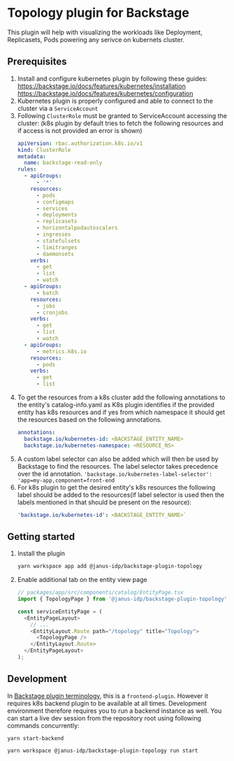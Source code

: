 # Topology plugin for Backstage

This plugin will help with visualizing the workloads like Deployment, Replicasets, Pods powering any serivce on kubernets cluster.

## Prerequisites

1. Install and configure kubernetes plugin by following these guides:
   https://backstage.io/docs/features/kubernetes/installation
   https://backstage.io/docs/features/kubernetes/configuration
2. Kubernetes plugin is properly configured and able to connect to the cluster via a `ServiceAccount`
3. Following `ClusterRole` must be granted to ServiceAccount accessing the cluster: (k8s plugin by default tries to fetch the following resources and if access is not provided an error is shown)
   ```yaml
   apiVersion: rbac.authorization.k8s.io/v1
   kind: ClusterRole
   metadata:
     name: backstage-read-only
   rules:
     - apiGroups:
         - '*'
       resources:
         - pods
         - configmaps
         - services
         - deployments
         - replicasets
         - horizontalpodautoscalers
         - ingresses
         - statefulsets
         - limitranges
         - daemonsets
       verbs:
         - get
         - list
         - watch
     - apiGroups:
         - batch
       resources:
         - jobs
         - cronjobs
       verbs:
         - get
         - list
         - watch
     - apiGroups:
         - metrics.k8s.io
       resources:
         - pods
       verbs:
         - get
         - list
   ```
4. To get the resources from a k8s cluster add the following annotations to the entity's catalog-info.yaml as K8s plugin identifies if the provided entity has k8s resources and if yes from which namespace it should get the resources based on the following annotations.
   ```yaml
   annotations:
     backstage.io/kubernetes-id: <BACKSTAGE_ENTITY_NAME>
     backstage.io/kubernetes-namespace: <RESOURCE_NS>
   ```
5. A custom label selector can also be added which will then be used by Backstage to find the resources. The label selector takes precedence over the id annotation.
   `'backstage.io/kubernetes-label-selector': 'app=my-app,component=front-end`
6. For k8s plugin to get the desired entity's k8s resources the following label should be added to the resources(if label selector is used then the labels mentioned in that should be present on the resource):
   ```yaml
   'backstage.io/kubernetes-id': <BACKSTAGE_ENTITY_NAME>`
   ```

## Getting started

1. Install the plugin

   ```bash
   yarn workspace app add @janus-idp/backstage-plugin-topology
   ```

2. Enable additional tab on the entity view page

   ```ts
   // packages/app/src/components/catalog/EntityPage.tsx
   import { TopologyPage } from '@janus-idp/backstage-plugin-topology';

   const serviceEntityPage = (
     <EntityPageLayout>
       // ...
       <EntityLayout.Route path="/topology" title="Topology">
         <TopologyPage />
       </EntityLayout.Route>
     </EntityPageLayout>
   );
   ```

## Development

In [Backstage plugin terminology](https://backstage.io/docs/local-dev/cli-build-system#package-roles), this is a `frontend-plugin`. However it requires k8s backend plugin to be available at all times. Development environment therefore requires you to run a backend instance as well. You can start a live dev session from the repository root using following commands concurrently:

```
yarn start-backend
```

```
yarn workspace @janus-idp/backstage-plugin-topology run start
```
